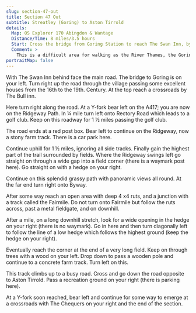 ```yaml
---
slug: section-47-out
title: Section 47 Out
subtitle: Streatley (Goring) to Aston Tirrold
details:
  Map: OS Explorer 170 Abingdon & Wantage
  Distance/Time: 8 miles/3.5 hours
  Start: Cross the bridge from Goring Station to reach The Swan Inn, by the River Thames in Streatley. Ask about parking in the pub or try by the church of St. Mary just off the high Street a bit further up on the right.
  Comment: >
    This is a difficult area for walking as the River Thames, the Goring Gap and extensive downland restrict the number of paths. This section has to use a long section of the Ridgeway and a further long byway section plus some linking roads. These tracks are hard on the feet and can be tedious but it's possible to make steady progress and the views are good. The Chequers at Aston Tirrold is not open every day and not Sunday evening so check beforehand. This is a very hilly section.
portraitMap: false
---
```

With The Swan Inn behind face the main road. The bridge to Goring is on your left. Turn right up the road through the village passing some excellent houses from the 16th to the 19th. Century. At the top reach a crossroads by The Bull inn.

Here turn right along the road. At a Y-fork bear left on the A417; you are now on the Ridgeway Path. In ¼ mile turn left onto Rectory Road which leads to a golf club. Keep on this roadway for 1 ½ miles passing the golf club.

The road ends at a red post box. Bear left to continue on the Ridgeway, now a stony farm track. There is a car park here.

Continue uphill for 1 ½ miles, ignoring all side tracks. Finally gain the highest part of the trail surrounded by fields. Where the Ridgeway swings left go straight on through a wide gap into a field corner (there is a waymark post here). Go straight on with a hedge on your right.

Continue on this splendid grassy path with panoramic views all round. At the far end turn right onto Byway.

After some way reach an open area with deep 4 x4 ruts, and a junction with a track called the Fairmile. Do not turn onto Fairmile but follow the ruts across, past a metal fieldgate, and on downhill.

After a mile, on a long downhill stretch, look for a wide opening in the hedge on your right (there is no waymark). Go in here and then turn diagonally left to follow the line of a low hedge which follows the highest ground (keep the hedge on your right).

Eventually reach the corner at the end of a very long field. Keep on through trees with a wood on your left. Drop down to pass a wooden pole and continue to a concrete farm track. Turn left on this.

This track climbs up to a busy road. Cross and go down the road opposite to Aston Tirrold. Pass a recreation ground on your right (there is parking here).

At a Y-fork soon reached, bear left and continue for some way to emerge at a crossroads with The Chequers on your right and the end of the section.


